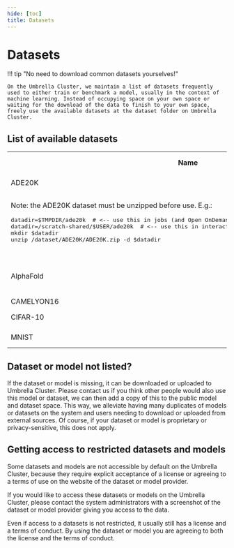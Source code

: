 ```yaml
---
hide: [toc]
title: Datasets
---
```

# Datasets

!!! tip "No need to download common datasets yourselves!"

    On the Umbrella Cluster, we maintain a list of datasets frequently used to either train or benchmark a model, usually in the context of machine learning. Instead of occupying space on your own space or waiting for the download of the data to finish to your own space, freely use the available datasets at the dataset folder on Umbrella Cluster.

## List of available datasets

<table>
  <tr>
    <th>Name</th>
    <th>Versions</th>
    <th>Free access</th>
    <th>Path</th>
    <th>License</th>
    <th>References</th>
  </tr>
  <tr>
    <td>ADE20K</td>
    <td>&mdash;</td>
    <td>&check;</td>
    <td><code>/dataset/ADE20K</code></td>
    <td><a href="https://groups.csail.mit.edu/vision/datasets/ADE20K/terms/">ADE20K license</a></td>
    <td><a href="https://groups.csail.mit.edu/vision/datasets/ADE20K/">Website</a><br/></td>
  </tr>
  <tr colspan="6">
    <td>
      <p>Note: the ADE20K dataset must be unzipped before use. E.g.:</p>
      <pre>
datadir=$TMPDIR/ade20k  # &lt;-- use this in jobs (and Open OnDemand interactive; and through salloc, srun)
datadir=/scratch-shared/$USER/ade20k  # &lt;-- use this in interactive sessions
mkdir $datadir
unzip /dataset/ADE20K/ADE20K.zip -d $datadir
      </pre>
    </td>
  </tr>
  <tr>
    <td>AlphaFold</td>
    <td>2.3.1</td>
    <td>&check;</td>
    <td>
      <code>/dataset/AlphaFold</code><br/>
      Related module: <code>module load AlphaFold/2.3.1-foss-2022a</code>
    </td>
    <td>Apache 2.0</td>
    <td><a href="https://github.com/google-deepmind/alphafold">GitHub</a></td>
  </tr>
  <tr>
    <td>CAMELYON16</td>
    <td>&mdash;</td>
    <td>&check;</td>
    <td><code>/dataset/CAMELYON16</code></td>
    <td><a href="https://creativecommons.org/publicdomain/zero/1.0/">CC0 1.0</a></td>
    <td><a href="https://camelyon16.grand-challenge.org/">Website</a></td>
  </tr>
  <tr>
    <td>CIFAR-10</td>
    <td>&mdash;</td>
    <td>&check;</td>
    <td><code>/dataset/CIFAR-10</code></td>
    <td>See website<td>
    <td><a href="https://www.cs.toronto.edu/~kriz/cifar.html">Website</a></td>
  </tr>
  <tr>
    <td>MNIST</td>
    <td>&mdash;</td>
    <td>&check;</td>
    <td><code>/dataset/MNIST</code></td>
    <td><a href="https://creativecommons.org/licenses/by-sa/4.0/">CC BY-SA 4.0</a><td>
    <td><a href="https://yann.lecun.com/exdb/mnist/">Website</a></td>
  </tr>
</table>

## Dataset or model not listed?

If the dataset or model is missing, it can be downloaded or uploaded to Umbrella Cluster. Please contact us if you think other people would also use this model or dataset, we can then add a copy of this to the public model and dataset space. This way, we alleviate having many duplicates of models or datasets on the system and users needing to download or uploaded from external sources. Of course, if your dataset or model is proprietary or privacy-sensitive, this does not apply.

## Getting access to restricted datasets and models

Some datasets and models are not accessible by default on the Umbrella Cluster, because they require explicit acceptance of a license or agreeing to a terms of use on the website of the dataset or model provider.

If you would like to access these datasets or models on the Umbrella Cluster, please contact the system administrators with a screenshot of the dataset or model provider giving you access to the data.

Even if access to a datasets is not restricted, it usually still has a license and a terms of conduct.  By using the dataset or model you are agreeing to both the license and the terms of conduct.
